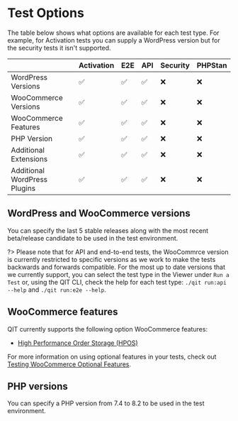 # Test Options

The table below shows what options are available for each test type. For example, for Activation tests you can supply a WordPress version but for the security tests it isn't supported.

|                              | Activation | E2E | API | Security | PHPStan |
| ---------------------------- | ---------- | --- | --- | -------- | ------- |
| WordPress Versions           | ✅         | ✅  | ✅  | ❌       | ❌      |
| WooCommerce Versions         | ✅         | ✅  | ✅  | ❌       | ❌      |
| WooCommerce Features         | ✅         | ✅  | ✅  | ❌       | ❌      |
| PHP Version                  | ✅         | ✅  | ✅  | ❌       | ❌      |
| Additional Extensions        | ✅         | ✅  | ✅  | ❌       | ❌      |
| Additional WordPress Plugins | ✅         | ✅  | ✅  | ❌       | ❌      |

## WordPress and WooCommerce versions

You can specify the last 5 stable releases along with the most recent beta/release candidate to be used in the test environment.

?> Please note that for API and end-to-end tests, the WooCommrce version is currently restricted to specific versions as we work to make the tests backwards and forwards compatible. For the most up to date versions that we currently support, you can select the test type in the Viewer under `Run a Test` or, using the QIT CLI, check the help for each test type: `./qit run:api --help` and `./qit run:e2e --help`.

## WooCommerce features

QIT currently supports the following option WooCommerce features:

- [High Performance Order Storage (HPOS)](https://developer.woocommerce.com/roadmap/high-performance-order-storage/)

For more information on using optional features in your tests, check out [Testing WooCommerce Optional Features](cli/running-tests?id=using-optional-features).

## PHP versions

You can specify a PHP version from 7.4 to 8.2 to be used in the test environment.
